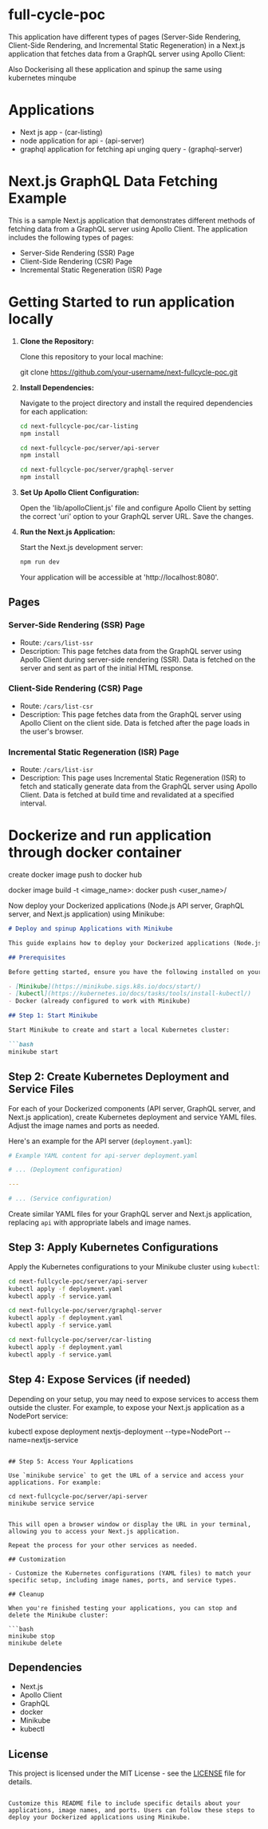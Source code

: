 # full-cycle-poc

This application have different types of pages (Server-Side Rendering, Client-Side Rendering, and Incremental Static Regeneration) in a Next.js application that fetches data from a GraphQL server using Apollo Client:

Also Dockerising all these application and spinup the same using kubernetes minqube

# Applications

- Next js app - (car-listing)
- node application for api - (api-server)
- graphql application for fetching api unging query - (graphql-server)


# Next.js GraphQL Data Fetching Example

This is a sample Next.js application that demonstrates different methods of fetching data from a GraphQL server using Apollo Client. The application includes the following types of pages:


- Server-Side Rendering (SSR) Page
- Client-Side Rendering (CSR) Page
- Incremental Static Regeneration (ISR) Page

# Getting Started to run application locally

1. **Clone the Repository:**

   Clone this repository to your local machine:

   git clone https://github.com/your-username/next-fullcycle-poc.git

2. **Install Dependencies:**

   Navigate to the project directory and install the required dependencies for each application:
    ```bash
    cd next-fullcycle-poc/car-listing
    npm install

    cd next-fullcycle-poc/server/api-server
    npm install

    cd next-fullcycle-poc/server/graphql-server
    npm install
    ```

3. **Set Up Apollo Client Configuration:**

   Open the 'lib/apolloClient.js' file and configure Apollo Client by setting the correct 'uri' option to your GraphQL server URL. Save the changes.

4. **Run the Next.js Application:**

   Start the Next.js development server:

   ```bash
   npm run dev
   ```

   Your application will be accessible at 'http://localhost:8080'.

## Pages

### Server-Side Rendering (SSR) Page

- Route: `/cars/list-ssr`
- Description: This page fetches data from the GraphQL server using Apollo Client during server-side rendering (SSR). Data is fetched on the server and sent as part of the initial HTML response.

### Client-Side Rendering (CSR) Page

- Route: `/cars/list-csr`
- Description: This page fetches data from the GraphQL server using Apollo Client on the client side. Data is fetched after the page loads in the user's browser.

### Incremental Static Regeneration (ISR) Page

- Route: `/cars/list-isr`
- Description: This page uses Incremental Static Regeneration (ISR) to fetch and statically generate data from the GraphQL server using Apollo Client. Data is fetched at build time and revalidated at a specified interval.



# Dockerize and run application through docker container

create docker image push to docker hub

docker image build -t <image_name>:<tag> <path>
docker push <user_name>/<tag>



Now deploy your Dockerized applications (Node.js API server, GraphQL server, and Next.js application) using Minikube:

```markdown
# Deploy and spinup Applications with Minikube

This guide explains how to deploy your Dockerized applications (Node.js API server, GraphQL server, and Next.js application) using Minikube, a tool for running a local Kubernetes cluster. Kubernetes allows you to manage and orchestrate containerized applications.

## Prerequisites

Before getting started, ensure you have the following installed on your machine:

- [Minikube](https://minikube.sigs.k8s.io/docs/start/)
- [kubectl](https://kubernetes.io/docs/tasks/tools/install-kubectl/)
- Docker (already configured to work with Minikube)

## Step 1: Start Minikube

Start Minikube to create and start a local Kubernetes cluster:

```bash
minikube start
```

## Step 2: Create Kubernetes Deployment and Service Files

For each of your Dockerized components (API server, GraphQL server, and Next.js application), create Kubernetes deployment and service YAML files. Adjust the image names and ports as needed.

Here's an example for the API server (`deployment.yaml`):

```yaml
# Example YAML content for api-server deployment.yaml

# ... (Deployment configuration)

---

# ... (Service configuration)
```

Create similar YAML files for your GraphQL server and Next.js application, replacing `api` with appropriate labels and image names.

## Step 3: Apply Kubernetes Configurations

Apply the Kubernetes configurations to your Minikube cluster using `kubectl`:

```bash
cd next-fullcycle-poc/server/api-server
kubectl apply -f deployment.yaml
kubectl apply -f service.yaml

cd next-fullcycle-poc/server/graphql-server
kubectl apply -f deployment.yaml
kubectl apply -f service.yaml

cd next-fullcycle-poc/server/car-listing
kubectl apply -f deployment.yaml
kubectl apply -f service.yaml
```

## Step 4: Expose Services (if needed)

Depending on your setup, you may need to expose services to access them outside the cluster. For example, to expose your Next.js application as a NodePort service:


kubectl expose deployment nextjs-deployment --type=NodePort --name=nextjs-service
```

## Step 5: Access Your Applications

Use `minikube service` to get the URL of a service and access your applications. For example:

cd next-fullcycle-poc/server/api-server
minikube service service


This will open a browser window or display the URL in your terminal, allowing you to access your Next.js application.

Repeat the process for your other services as needed.

## Customization

- Customize the Kubernetes configurations (YAML files) to match your specific setup, including image names, ports, and service types.

## Cleanup

When you're finished testing your applications, you can stop and delete the Minikube cluster:

```bash
minikube stop
minikube delete
```

## Dependencies

- Next.js
- Apollo Client
- GraphQL
- docker
- Minikube
- kubectl

## License

This project is licensed under the MIT License - see the [LICENSE](LICENSE) file for details.
```

Customize this README file to include specific details about your applications, image names, and ports. Users can follow these steps to deploy your Dockerized applications using Minikube.